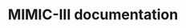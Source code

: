 ---
title: MIMIC-III documentation
linktitle: MIMIC-III
weight: 60

cascade:
- type: "docs"
  _target:
    path: "/**"
  
---